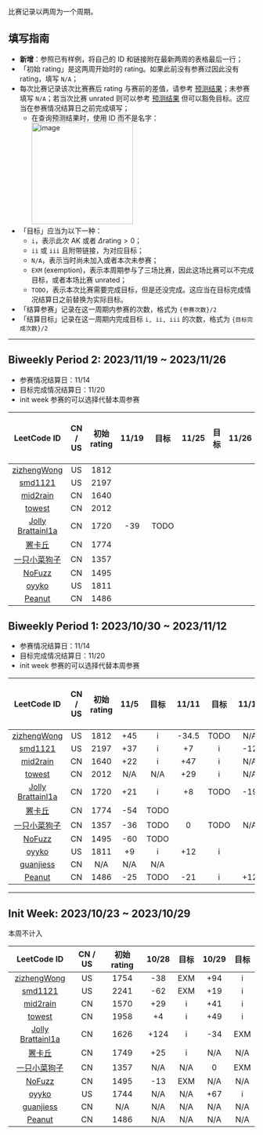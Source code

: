 比赛记录以两周为一个周期。

## 填写指南

- **新增**：参照已有样例，将自己的 ID 和链接附在最新两周的表格最后一行；
- 「初始 rating」是这两周开始时的 rating。如果此前没有参赛过因此没有 rating，填写 `N/A`；
- 每次比赛记录该次比赛赛后 rating 与赛前的差值，请参考 [预测结果](https://lccn.lbao.site/)；未参赛填写 `N/A`；若当次比赛 unrated 则可以参考 [预测结果](https://lccn.lbao.site/) 但可以豁免目标。这应当在参赛情况结算日之前完成填写；
    - 在查询预测结果时，使用 ID 而不是名字：<img width="207" alt="image" src="https://github.com/SaltyfishShop/leetcode_subshop/assets/30610597/28d5752d-4481-4c4d-bce0-727f695b7e1e">
- 「目标」应当为以下一种：
    - `i`，表示此次 AK 或者 $\Delta\text{rating} > 0$；
    - `ii` 或 `iii` 且附带链接，为对应目标；
    - `N/A`，表示当时尚未加入或者本次未参赛；
    - `EXM` (exemption)，表示本周期参与了三场比赛，因此这场比赛可以不完成目标，或者本场比赛 unrated；
    - `TODO`，表示本次比赛需要完成目标，但是还没完成。这应当在目标完成情况结算日之前替换为实际目标。
- 「结算参赛」记录在这一周期内参赛的次数，格式为 `{参赛次数}/2`
- 「结算目标」记录在这一周期内完成目标 `i, ii, iii` 的次数，格式为 `{目标完成次数}/2`

---

## Biweekly Period 2: 2023/11/19 ~ 2023/11/26

- 参赛情况结算日：11/14
- 目标完成情况结算日：11/20 
- init week 参赛的可以选择代替本周参赛

| LeetCode ID | CN / US | 初始 rating | 11/19 | 目标 | 11/25 | 目标 | 11/26 | 目标 | 结算参赛 | 结算目标 |
| :---------: | :-----: | :--------: | :---: | :--: | :---: | :--: | :--: | :--: | :---: | :----: |
|[zizhengWong](https://leetcode.com/ZJU_Rookie/) | US | 1812 
|[smd1121](https://leetcode.com/smd1121/) | US | 2197 
|[mid2rain](https://leetcode.cn/u/fengmian123/) | CN | 1640
|[towest](https://leetcode.cn/u/vinci-/) | CN | 2012 
|[Jolly Brattainl1a](https://leetcode.cn/u/angels-coder-edit/) | CN | 1720 | -39 | TODO |
|[罴卡丘](https://leetcode.cn/u/beakachu/) | CN | 1774 
|[一只小菜狗子](https://leetcode.cn/u/yi-zhi-xiao-cai-gou-zi-zhu/)| CN | 1357 
|[NoFuzz](https://leetcode.cn/u/nyflame/)| CN | 1495 
|[oyyko](https://leetcode.com/Oyyko/)| US | 1811 
|[Peanut](https://leetcode.cn/u/intelligent-volharduvg/)| CN | 1486 

## Biweekly Period 1: 2023/10/30 ~ 2023/11/12

- 参赛情况结算日：11/14
- 目标完成情况结算日：11/20 
- init week 参赛的可以选择代替本周参赛

| LeetCode ID | CN / US | 初始 rating | 11/5 | 目标 | 11/11 | 目标 | 11/12 | 目标 | 结算参赛 | 结算目标 |
| :---------: | :-----: | :--------: | :---: | :--: | :---: | :--: | :--: | :--: | :---: | :----: |
|[zizhengWong](https://leetcode.com/ZJU_Rookie/) | US | 1812 | +45 | i | -34.5 | TODO | N/A | EXM | 4/2 |
|[smd1121](https://leetcode.com/smd1121/) | US | 2197 | +37 | i | +7 | i | -12 | EXM | 5/2 |
|[mid2rain](https://leetcode.cn/u/fengmian123/) | CN | 1640 | +22 | i | +47 | i | N/A | N/A |
|[towest](https://leetcode.cn/u/vinci-/) | CN | 2012 | N/A | N/A | +29 | i | N/A | N/A |
|[Jolly Brattainl1a](https://leetcode.cn/u/angels-coder-edit/) | CN | 1720 | +21 | i | +8 | TODO | -19 | TODO |
|[罴卡丘](https://leetcode.cn/u/beakachu/) | CN | 1774 | -54 | TODO |
|[一只小菜狗子](https://leetcode.cn/u/yi-zhi-xiao-cai-gou-zi-zhu/)| CN | 1357 | -36 | TODO | 0 | TODO | N/A | N/A |
|[NoFuzz](https://leetcode.cn/u/nyflame/)| CN | 1495 | -60 | TODO |
|[oyyko](https://leetcode.com/Oyyko/)| US | 1811 | +9 | i | +12 | i |
|[guanjiess](https://leetcode.cn/u/guanjiess/)| CN | N/A | N/A | N/A |
|[Peanut](https://leetcode.cn/u/intelligent-volharduvg/)| CN | 1486 | -25 | TODO | -21 | i | +12 | i |

---

## Init Week: 2023/10/23 ~ 2023/10/29

本周不计入

| LeetCode ID | CN / US | 初始 rating | 10/28 | 目标 | 10/29 | 目标 |
| :---------: | :-----: | :--------: | :---: | :--: | :---: | :--: |
|[zizhengWong](https://leetcode.com/ZJU_Rookie/) | US | 1754 | -38 | EXM | +94 | i| 
|[smd1121](https://leetcode.com/smd1121/) | US | 2241 | -62 | EXM | +19 | i | +37 | i |
|[mid2rain](https://leetcode.cn/u/fengmian123/) | CN | 1570 | +29 | i | +41 | i |
|[towest](https://leetcode.cn/u/vinci-/) | CN | 1958 | +4 | i | +49 | i |
|[Jolly Brattainl1a](https://leetcode.cn/u/angels-coder-edit/) | CN | 1626 | +124 | i | -34 | EXM |
|[罴卡丘](https://leetcode.cn/u/beakachu/) | CN | 1749 | +25 | i | N/A | N/A |
|[一只小菜狗子](https://leetcode.cn/u/yi-zhi-xiao-cai-gou-zi-zhu/)| CN | 1357 | N/A | N/A | 0 | EXM |
|[NoFuzz](https://leetcode.cn/u/nyflame/)| CN | 1495 | -13 | EXM | N/A | N/A |
|[oyyko](https://leetcode.com/Oyyko/)| US | 1744 | N/A | N/A | +67 | i | +12 | i|
|[guanjiess](https://leetcode.cn/u/guanjiess/)| CN | N/A | N/A | N/A | N/A | N/A |
|[Peanut](https://leetcode.cn/u/intelligent-volharduvg/)| CN | 1486 | N/A | N/A | N/A | N/A |
